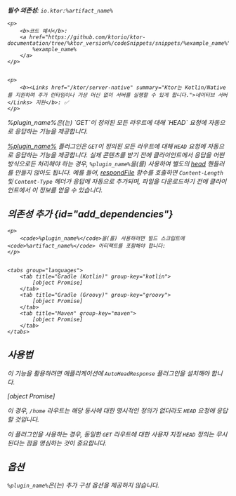 [//]: # (title: AutoHeadResponse)

<var name="plugin_name" value="AutoHeadResponse"/>
<var name="artifact_name" value="ktor-server-auto-head-response"/>
<primary-label ref="server-plugin"/>

<tldr>
<p>
<b>필수 의존성</b>: <code>io.ktor:%artifact_name%</code>
</p>
<var name="example_name" value="autohead"/>

    <p>
        <b>코드 예시</b>:
        <a href="https://github.com/ktorio/ktor-documentation/tree/%ktor_version%/codeSnippets/snippets/%example_name%">
            %example_name%
        </a>
    </p>
    

    <p>
        <b><Links href="/ktor/server-native" summary="Ktor는 Kotlin/Native를 지원하며 추가 런타임이나 가상 머신 없이 서버를 실행할 수 있게 합니다.">네이티브 서버</Links> 지원</b>: ✅
    </p>
    
</tldr>

<link-summary>
%plugin_name%은(는) `GET`이 정의된 모든 라우트에 대해 `HEAD` 요청에 자동으로 응답하는 기능을 제공합니다.
</link-summary>

[%plugin_name%](https://api.ktor.io/ktor-server/ktor-server-plugins/ktor-server-auto-head-response/io.ktor.server.plugins.autohead/-auto-head-response.html) 플러그인은 `GET`이 정의된 모든 라우트에 대해 `HEAD` 요청에 자동으로 응답하는 기능을 제공합니다. 실제 콘텐츠를 받기 전에 클라이언트에서 응답을 어떤 방식으로든 처리해야 하는 경우, `%plugin_name%`을(를) 사용하여 별도의 [head](server-routing.md#define_route) 핸들러를 만들지 않아도 됩니다. 예를 들어, [respondFile](server-responses.md#file) 함수를 호출하면 `Content-Length` 및 `Content-Type` 헤더가 응답에 자동으로 추가되며, 파일을 다운로드하기 전에 클라이언트에서 이 정보를 얻을 수 있습니다.

## 의존성 추가 {id="add_dependencies"}

    <p>
        <code>%plugin_name%</code>을(를) 사용하려면 빌드 스크립트에 <code>%artifact_name%</code> 아티팩트를 포함해야 합니다:
    </p>
    

    <tabs group="languages">
        <tab title="Gradle (Kotlin)" group-key="kotlin">
            [object Promise]
        </tab>
        <tab title="Gradle (Groovy)" group-key="groovy">
            [object Promise]
        </tab>
        <tab title="Maven" group-key="maven">
            [object Promise]
        </tab>
    </tabs>
    

## 사용법
이 기능을 활용하려면 애플리케이션에 `AutoHeadResponse` 플러그인을 설치해야 합니다.

[object Promise]

이 경우, `/home` 라우트는 해당 동사에 대한 명시적인 정의가 없더라도 `HEAD` 요청에 응답할 것입니다.

이 플러그인을 사용하는 경우, 동일한 `GET` 라우트에 대한 사용자 지정 `HEAD` 정의는 무시된다는 점을 명심하는 것이 중요합니다.

## 옵션
`%plugin_name%`은(는) 추가 구성 옵션을 제공하지 않습니다.